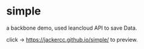 # simple
a backbone demo, used leancloud API to save Data.

click -> https://jackercc.github.io/simple/  to preview.
